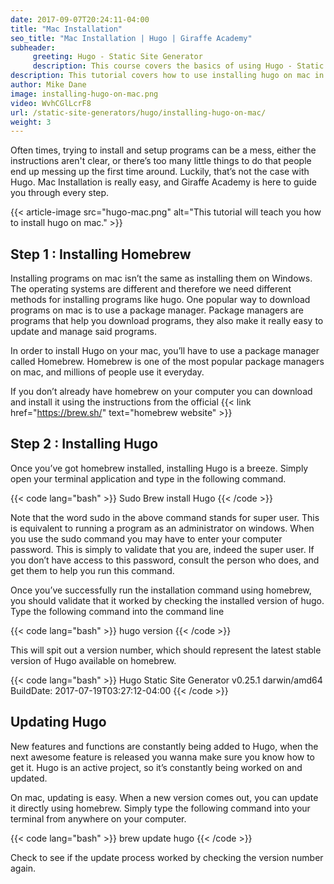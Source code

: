 ```yaml
---
date: 2017-09-07T20:24:11-04:00
title: "Mac Installation"
seo_title: "Mac Installation | Hugo | Giraffe Academy"
subheader:
     greeting: Hugo - Static Site Generator
     description: This course covers the basics of using Hugo - Static Site Generator. Work your way through the articles and we'll teach you everything you need to know to create a professional and scalable website or blog!
description: This tutorial covers how to use installing hugo on mac in Hugo -  Static Site Generator.
author: Mike Dane
image: installing-hugo-on-mac.png
video: WvhCGlLcrF8
url: /static-site-generators/hugo/installing-hugo-on-mac/
weight: 3
---
```


Often times, trying to install and setup programs can be a mess, either the instructions aren't clear, or there’s too many little things to do that people end up messing up the first time around. Luckily, that’s not the case with Hugo. Mac Installation is really easy, and Giraffe Academy is here to guide you through every step.

{{< article-image src="hugo-mac.png" alt="This tutorial will teach you how to install hugo on mac." >}}

## Step 1 : Installing Homebrew
Installing programs on mac isn’t the same as installing them on Windows. The operating systems are different and therefore we need different methods for installing programs like hugo. One popular way to download programs on mac is to use a package manager. Package managers are programs that help you download programs, they also make it really easy to update and manage said programs.

In order to install Hugo on your mac, you’ll have to use a package manager called Homebrew. Homebrew is one of the most popular package managers on mac, and millions of people use it everyday.

If you don’t already have homebrew on your computer you can download and install it using the instructions from the official {{< link href="https://brew.sh/" text="homebrew website" >}}
## Step 2 : Installing Hugo
Once you’ve got homebrew installed, installing Hugo is a breeze. Simply open your terminal application and type in the following command.

{{< code lang="bash" >}}
Sudo Brew install Hugo
{{< /code >}}

Note that the word sudo in the above command stands for super user. This is equivalent to running a program as an administrator on windows. When you use the sudo command you may have to enter your computer password. This is simply to validate that you are, indeed the super user. If you don’t have access to this password, consult the person who does, and get them to help you run this command.

Once you’ve successfully run the installation command using homebrew, you should validate that it worked by checking the installed version of hugo. Type the following command into the command line

{{< code lang="bash" >}}
hugo version
{{< /code >}}

This will spit out a version number, which should represent the latest stable version of Hugo available on homebrew.

{{< code lang="bash" >}}
Hugo Static Site Generator v0.25.1 darwin/amd64 BuildDate: 2017-07-19T03:27:12-04:00
{{< /code >}}

## Updating Hugo
New features and functions are constantly being added to Hugo, when the next awesome feature is released you wanna make sure you know how to get it. Hugo is an active project, so it’s constantly being worked on and updated.

On mac, updating is easy. When a new version comes out, you can update it directly using homebrew. Simply type the following command into your terminal from anywhere on your computer.

{{< code lang="bash" >}}
brew update hugo
{{< /code >}}

Check to see if the update process worked by checking the version number again.
